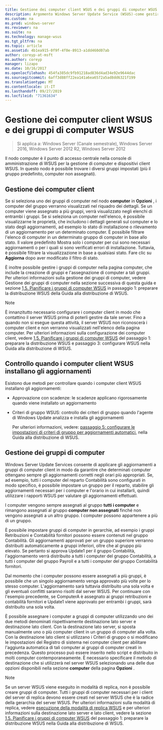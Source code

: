 ```yaml
---
title: Gestione dei computer client WSUS e dei gruppi di computer WSUS
description: Argomento Windows Server Update Service (WSUS)-come gestire i computer e i gruppi client
ms.custom: na
ms.prod: windows-server
ms.reviewer: na
ms.suite: na
ms.technology: manage-wsus
ms.tgt_pltfrm: na
ms.topic: article
ms.assetid: 4b1ea915-0f9f-4f0e-8913-a1dd460d07ab
author: coreyp-at-msft
ms.author: coreyp
manager: lizapo
ms.date: 10/16/2017
ms.openlocfilehash: 454fa385dc9fb91218ad836d4ad34e92e9644dac
ms.sourcegitcommit: 6aff3d88ff22ea141a6ea6572a5ad8dd6321f199
ms.translationtype: MT
ms.contentlocale: it-IT
ms.lasthandoff: 09/27/2019
ms.locfileid: "71361634"
---
```

# <a name="managing-wsus-client-computers-and-wsus-computer-groups"></a>Gestione dei computer client WSUS e dei gruppi di computer WSUS

>Si applica a: Windows Server (Canale semestrale), Windows Server 2016, Windows Server 2012 R2, Windows Server 2012

Il nodo computer è il punto di accesso centrale nella console di amministrazione di WSUS per la gestione di computer e dispositivi client WSUS. In questo nodo è possibile trovare i diversi gruppi impostati (più il gruppo predefinito, computer non assegnati).

## <a name="managing-client-computers"></a>Gestione dei computer client
Se si seleziona uno dei gruppi di computer nel nodo **computer** in **Opzioni** , i computer del gruppo verranno visualizzati nel riquadro dei dettagli. Se un computer viene assegnato a più gruppi, verrà visualizzato negli elenchi di entrambi i gruppi. Se si seleziona un computer nell'elenco, è possibile visualizzarne le proprietà, che includono i dettagli generali sul computer e lo stato degli aggiornamenti, ad esempio lo stato di installazione o rilevamento di un aggiornamento per un determinato computer. È possibile filtrare l'elenco di computer in un determinato gruppo di computer in base allo stato. Il valore predefinito Mostra solo i computer per cui sono necessari aggiornamenti o per i quali si sono verificati errori di installazione. Tuttavia, è possibile filtrare la visualizzazione in base a qualsiasi stato. Fare clic su **Aggiorna** dopo aver modificato il filtro di stato.

È inoltre possibile gestire i gruppi di computer nella pagina computer, che include la creazione di gruppi e l'assegnazione di computer a tali gruppi. Per ulteriori informazioni sulla gestione dei gruppi di computer, vedere Gestione dei gruppi di computer nella sezione successiva di questa guida e sezione [1,5. Pianificare i gruppi di computer WSUS](../plan/plan-your-wsus-deployment.md#15-plan-wsus-computer-groups) in passaggio 1: preparare la distribuzione WSUS della Guida alla distribuzione di WSUS.

> [!NOTE]
> È innanzitutto necessario configurare i computer client in modo che contattino il server WSUS prima di poterli gestire da tale server. Fino a quando non si esegue questa attività, il server WSUS non riconoscerà i computer client e non verranno visualizzati nell'elenco della pagina computer. Per ulteriori informazioni sulla configurazione dei computer client, vedere [1,5. Pianificare i gruppi di computer WSUS](../plan/plan-your-wsus-deployment.md#15-plan-wsus-computer-groups) del passaggio 1: preparare la distribuzione WSUS e passaggio 3: configurare WSUS nella Guida alla distribuzione di WSUS.

## <a name="controlling-when-wsus-client-computers-install-updates"></a>Controllo quando i computer client WSUS installano gli aggiornamenti
Esistono due metodi per controllare quando i computer client WSUS installano gli aggiornamenti:

-   Approvazione con scadenze: le scadenze applicano rigorosamente quando viene installato un aggiornamento

-   Criteri di gruppo WSUS: controllo dei criteri di gruppo quando l'agente di Windows Update analizza e installa gli aggiornamenti

    Per ulteriori informazioni, vedere: [passaggio 5: configurare le impostazioni di criteri di gruppo per aggiornamenti automatici](../deploy/4-configure-group-policy-settings-for-automatic-updates.md), nella Guida alla distribuzione di WSUS.

## <a name="managing-computer-groups"></a>Gestione dei gruppi di computer
Windows Server Update Services consente di applicare gli aggiornamenti a gruppi di computer client in modo da garantire che determinati computer ottengano sempre gli aggiornamenti corretti negli orari più appropriati. Se, ad esempio, tutti i computer del reparto Contabilità sono configurati in modo specifico, è possibile impostare un gruppo per il reparto, stabilire gli aggiornamenti necessari per i computer e l'orario in cui installarli, quindi utilizzare i rapporti WSUS per valutare gli aggiornamenti effettuati.

I computer vengono sempre assegnati al gruppo **tutti i computer** e rimangono assegnati al gruppo **computer non assegnati** finché non vengono assegnati a un altro gruppo. I computer possono appartenere a più di un gruppo.

È possibile impostare gruppi di computer in gerarchie, ad esempio i gruppi Retribuzioni e Contabilità fornitori possono essere contenuti nel gruppo Contabilità. Gli aggiornamenti approvati per un gruppo superiore verranno distribuiti automaticamente a gruppi inferiori, oltre che al gruppo più elevato. Se pertanto si approva Update1 per il gruppo Contabilità, l'aggiornamento verrà distribuito a tutti i computer del gruppo Contabilità, a tutti i computer del gruppo Payroll e a tutti i computer del gruppo Contabilità fornitori.

Dal momento che i computer possono essere assegnati a più gruppi, è possibile che un singolo aggiornamento venga approvato più volte per lo stesso computer. L'aggiornamento sarà tuttavia distribuito una sola volta e gli eventuali conflitti saranno risolti dal server WSUS. Per continuare con l'esempio precedente, se ComputerA è assegnato ai gruppi retribuzioni e contabilità fornitori e Update1 viene approvato per entrambi i gruppi, sarà distribuito una sola volta.

È possibile assegnare i computer a gruppi di computer utilizzando uno dei due metodi denominati rispettivamente destinazione lato server e destinazione lato client. Con la destinazione lato server, si sposta manualmente uno o più computer client in un gruppo di computer alla volta. Con la destinazione lato client si utilizzano i Criteri di gruppo o si modificano le impostazioni del Registro di sistema nei computer client per abilitare l'aggiunta automatica di tali computer ai gruppi di computer creati in precedenza. Questo processo può essere inserito nello script e distribuito in molti computer contemporaneamente. È necessario specificare il metodo di destinazione che si utilizzerà nel server WSUS selezionando una delle due opzioni disponibili nella sezione **computer** della pagina **Opzioni** .

> [!NOTE]
> Se un server WSUS viene eseguito in modalità di replica, non è possibile creare gruppi di computer. Tutti i gruppi di computer necessari per i client del server di replica devono essere creati nel server WSUS che è la radice della gerarchia del server WSUS. Per ulteriori informazioni sulla modalità di replica, vedere [esecuzione della modalità di replica WSUS](running-wsus-replica-mode.md) e per ulteriori informazioni sulla destinazione lato server e lato client, vedere la sezione [1,5. Pianificare i gruppi di computer WSUS](../plan/plan-your-wsus-deployment.md#15-plan-wsus-computer-groups) del passaggio 1: preparare la distribuzione WSUS nella Guida alla distribuzione di WSUS.


